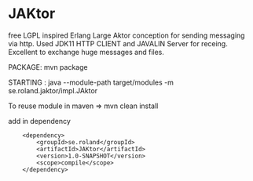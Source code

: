 # JAKtor
free LGPL inspired Erlang Large Aktor conception for sending messaging via http. Used JDK11 HTTP CLIENT and JAVALIN Server for receing. Excellent to exchange huge messages and files.


PACKAGE: mvn package


STARTING :
                    <PATH BUILDS>       <MODULE>   <PACKAGE><class>
java --module-path target/modules -m se.roland.jaktor/impl.JAktor


To reuse module in maven => mvn clean install

add in dependency


        <dependency>
            <groupId>se.roland</groupId>
            <artifactId>JAKtor</artifactId>
            <version>1.0-SNAPSHOT</version>
            <scope>compile</scope>
        </dependency>


